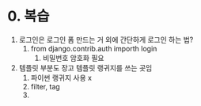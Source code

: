 
# 0. 복습
1. 로그인은 로그인 폼 만드는 거 외에 간단하게 로그인 하는 법?
	1. from django.contrib.auth importh login
		1. 비밀번호 암호화 필요
2. 템플릿 부분도 장고 템플릿 랭귀지를 쓰는 곳임
	1. 파이썬 랭귀지 사용  x
	2. filter, tag
	3. 